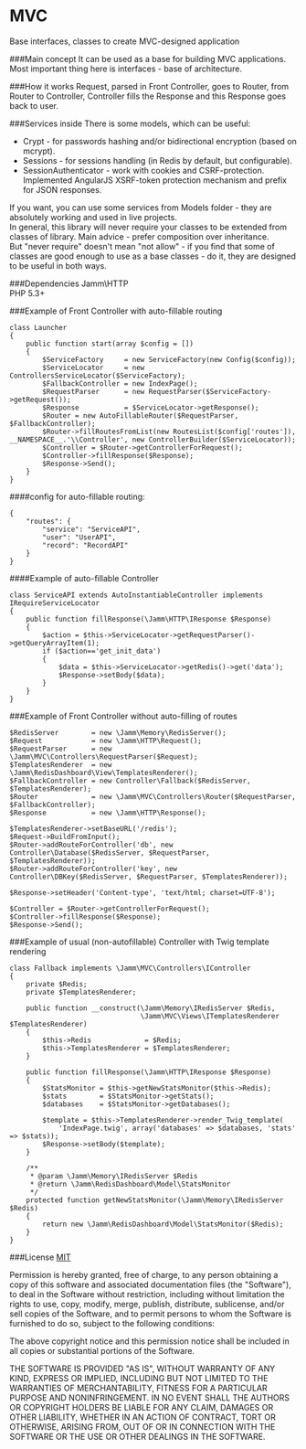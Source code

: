 MVC
===
Base interfaces, classes to create MVC-designed application  

###Main concept
It can be used as a base for building MVC applications.  
Most important thing here is interfaces - base of architecture.  

###How it works
Request, parsed in Front Controller, goes to Router, from Router to Controller, Controller fills the Response and this Response goes back to user.      

###Services inside
There is some models, which can be useful:

* Crypt - for passwords hashing and/or bidirectional encryption (based on mcrypt).  
* Sessions - for sessions handling (in Redis by default, but configurable).    
* SessionAuthenticator - work with cookies and CSRF-protection. Implemented AngularJS XSRF-token protection mechanism and prefix for JSON responses.

If you want, you can use some services from Models folder - they are absolutely working and used in live projects.   
In general, this library will never require your classes to be extended from classes of library. Main advice - prefer composition over inheritance.      
But "never require" doesn't mean "not allow" - if you find that some of classes are good enough to use as a base classes - do it, they are designed to be useful in both ways.

###Dependencies
Jamm\\HTTP    
PHP 5.3+  

###Example of Front Controller with auto-fillable routing

	class Launcher
	{
		public function start(array $config = [])
		{
			$ServiceFactory     = new ServiceFactory(new Config($config));
			$ServiceLocator     = new ControllersServiceLocator($ServiceFactory);
			$FallbackController = new IndexPage();
			$RequestParser      = new RequestParser($ServiceFactory->getRequest());
			$Response           = $ServiceLocator->getResponse();
			$Router = new AutoFillableRouter($RequestParser, $FallbackController);
			$Router->fillRoutesFromList(new RoutesList($config['routes']), __NAMESPACE__.'\\Controller', new ControllerBuilder($ServiceLocator));
			$Controller = $Router->getControllerForRequest();
			$Controller->fillResponse($Response);
			$Response->Send();
		}
	}

####config for auto-fillable routing:

	{
    	"routes": {
    		"service": "ServiceAPI",
    		"user": "UserAPI",
    		"record": "RecordAPI"
    	}
    }

####Example of auto-fillable Controller

	class ServiceAPI extends AutoInstantiableController implements IRequireServiceLocator
	{
		public function fillResponse(\Jamm\HTTP\IResponse $Response)
		{
			$action = $this->ServiceLocator->getRequestParser()->getQueryArrayItem(1);
			if ($action=='get_init_data')
			{
				$data = $this->ServiceLocator->getRedis()->get('data');
				$Response->setBody($data);
			}
		}
	}

###Example of Front Controller without auto-filling of routes

	$RedisServer        = new \Jamm\Memory\RedisServer();
    $Request            = new \Jamm\HTTP\Request();
    $RequestParser      = new \Jamm\MVC\Controllers\RequestParser($Request);
    $TemplatesRenderer  = new \Jamm\RedisDashboard\View\TemplatesRenderer();
    $FallbackController = new Controller\Fallback($RedisServer, $TemplatesRenderer);
    $Router             = new \Jamm\MVC\Controllers\Router($RequestParser, $FallbackController);
    $Response           = new \Jamm\HTTP\Response();
    
    $TemplatesRenderer->setBaseURL('/redis');
    $Request->BuildFromInput();
    $Router->addRouteForController('db', new Controller\Database($RedisServer, $RequestParser, $TemplatesRenderer));
    $Router->addRouteForController('key', new Controller\DBKey($RedisServer, $RequestParser, $TemplatesRenderer));
    
    $Response->setHeader('Content-type', 'text/html; charset=UTF-8');
    
    $Controller = $Router->getControllerForRequest();
    $Controller->fillResponse($Response);
    $Response->Send();

###Example of usual (non-autofillable) Controller with Twig template rendering

	class Fallback implements \Jamm\MVC\Controllers\IController
    {
    	private $Redis;
    	private $TemplatesRenderer;
    
    	public function __construct(\Jamm\Memory\IRedisServer $Redis,
    								\Jamm\MVC\Views\ITemplatesRenderer $TemplatesRenderer)
    	{
    		$this->Redis             = $Redis;
    		$this->TemplatesRenderer = $TemplatesRenderer;
    	}
    
    	public function fillResponse(\Jamm\HTTP\IResponse $Response)
    	{
    		$StatsMonitor = $this->getNewStatsMonitor($this->Redis);
    		$stats        = $StatsMonitor->getStats();
    		$databases    = $StatsMonitor->getDatabases();
    
    		$template = $this->TemplatesRenderer->render_Twig_template(
    			'IndexPage.twig', array('databases' => $databases, 'stats' => $stats));
    		$Response->setBody($template);
    	}
    
    	/**
    	 * @param \Jamm\Memory\IRedisServer $Redis
    	 * @return \Jamm\RedisDashboard\Model\StatsMonitor
    	 */
    	protected function getNewStatsMonitor(\Jamm\Memory\IRedisServer $Redis)
    	{
    		return new \Jamm\RedisDashboard\Model\StatsMonitor($Redis);
    	}
    }

###License
[MIT](http://en.wikipedia.org/wiki/MIT_License)

Permission is hereby granted, free of charge, to any person obtaining a copy of
this software and associated documentation files (the "Software"), to deal in
the Software without restriction, including without limitation the rights to
use, copy, modify, merge, publish, distribute, sublicense, and/or sell copies
of the Software, and to permit persons to whom the Software is furnished to do
so, subject to the following conditions:

The above copyright notice and this permission notice shall be included in all
copies or substantial portions of the Software.

THE SOFTWARE IS PROVIDED "AS IS", WITHOUT WARRANTY OF ANY KIND, EXPRESS OR
IMPLIED, INCLUDING BUT NOT LIMITED TO THE WARRANTIES OF MERCHANTABILITY,
FITNESS FOR A PARTICULAR PURPOSE AND NONINFRINGEMENT. IN NO EVENT SHALL THE
AUTHORS OR COPYRIGHT HOLDERS BE LIABLE FOR ANY CLAIM, DAMAGES OR OTHER
LIABILITY, WHETHER IN AN ACTION OF CONTRACT, TORT OR OTHERWISE, ARISING FROM,
OUT OF OR IN CONNECTION WITH THE SOFTWARE OR THE USE OR OTHER DEALINGS IN THE
SOFTWARE.
